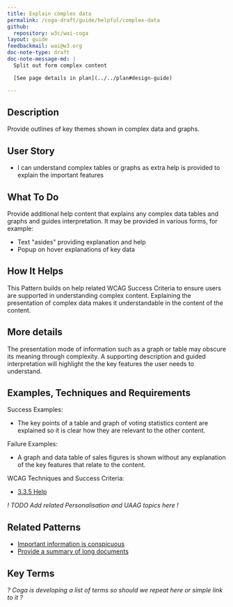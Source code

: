 ```yaml
---
title: Explain complex data
permalink: /coga-draft/guide/helpful/complex-data
github:
  repository: w3c/wai-coga
layout: guide
feedbackmail: wai@w3.org
doc-note-type: draft
doc-note-message-md: |
  Split out form complex content

  [See page details in plan](../../plan#design-guide)

---
```

## Description

Provide outlines of key themes shown in complex data and graphs.

## User Story

- I can understand complex tables or graphs as extra help is provided to explain the important features

## What To Do

Provide additional help content that explains any complex data tables and graphs and guides interpretation. It may be provided in various forms, for example:

- Text "asides" providing explanation and help
- Popup on hover explanations of key data

## How It Helps

This Pattern builds on help related WCAG Success Criteria to ensure users are supported in understanding complex content. Explaining the presentation of complex data makes it understandable in the content of the content.

## More details

The presentation mode of information such as a graph or table may obscure its meaning through complexity. A supporting description and guided interpretation will highlight the the key features the user needs to understand.

## Examples, Techniques and Requirements

Success Examples:

- The key points of a table and graph of voting statistics content are explained so it is clear how they are relevant to the other content.

Failure Examples:

- A graph and data table of sales figures is shown without any explanation of the key features that relate to the content.

WCAG Techniques and Success Criteria:

- [3.3.5 Help](https://www.w3.org/WAI/WCAG21/quickref/#help)

*! TODO Add related Personalisation and UAAG topics here !*

## Related Patterns

- [Important information is conspicuous](../findable/conspicuous-primary)
- [Provide a summary of long documents](../clear/summary-text)

## Key Terms

*? Coga is developing a list of terms so should we repeat here or simple link to it ?*